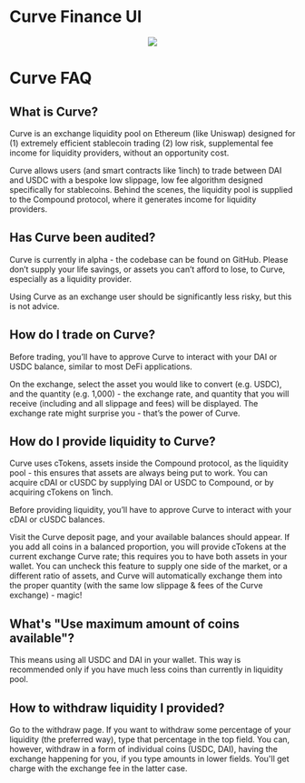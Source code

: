 # Curve Finance UI

<p align="center">
  <img src="https://github.com/curvefi/curve-ui/blob/master/assets/curve-image.jpeg" />
</p>

# Curve FAQ

## What is Curve?
Curve is an exchange liquidity pool on Ethereum (like Uniswap) designed for (1) extremely efficient stablecoin trading (2) low risk, supplemental fee income for liquidity providers, without an opportunity cost.

Curve allows users (and smart contracts like 1inch) to trade between DAI and USDC with a bespoke low slippage, low fee algorithm designed specifically for stablecoins. Behind the scenes, the liquidity pool is supplied to the Compound protocol, where it generates income for liquidity providers.

## Has Curve been audited?
Curve is currently in alpha - the codebase can be found on GitHub. Please don’t supply your life savings, or assets you can’t afford to lose, to Curve, especially as a liquidity provider.

Using Curve as an exchange user should be significantly less risky, but this is not advice.

## How do I trade on Curve?
Before trading, you’ll have to approve Curve to interact with your DAI or USDC balance, similar to most DeFi applications.

On the exchange, select the asset you would like to convert (e.g. USDC), and the quantity (e.g. 1,000) - the exchange rate, and quantity that you will receive (including and all slippage and fees) will be displayed. The exchange rate might surprise you - that’s the power of Curve.

## How do I provide liquidity to Curve?
Curve uses cTokens, assets inside the Compound protocol, as the liquidity pool - this ensures that assets are always being put to work. You can acquire cDAI or cUSDC by supplying DAI or USDC to Compound, or by acquiring cTokens on 1inch.

Before providing liquidity, you’ll have to approve Curve to interact with your cDAI or cUSDC balances.

Visit the Curve deposit page, and your available balances should appear. If you add all coins in a balanced proportion, you will provide cTokens at the current exchange Curve rate; this requires you to have both assets in your wallet. You can uncheck this feature to supply one side of the market, or a different ratio of assets, and Curve will automatically exchange them into the proper quantity (with the same low slippage & fees of the Curve exchange) - magic!

## What's "Use maximum amount of coins available"?
This means using all USDC and DAI in your wallet. This way is recommended only if you have much less coins than currently in liquidity pool.

## How to withdraw liquidity I provided?
Go to the withdraw page. If you want to withdraw some percentage of your liquidity (the preferred way), type that percentage in the top field. You can, however, withdraw in a form of individual coins (USDC, DAI), having the exchange happening for you, if you type amounts in lower fields. You'll get charge with the exchange fee in the latter case.
